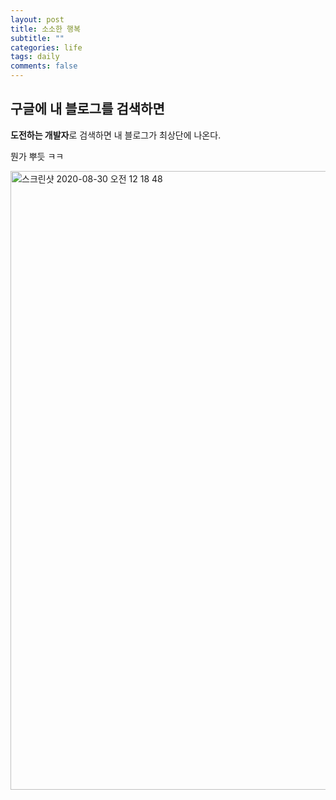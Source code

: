 ```yaml
---
layout: post
title: 소소한 행복
subtitle: ""
categories: life
tags: daily
comments: false
---
```


## 구글에 내 블로그를 검색하면

**도전하는 개발자**로 검색하면 내 블로그가 최상단에 나온다.

뭔가 뿌듯 ㅋㅋ

<img width="990" alt="스크린샷 2020-08-30 오전 12 18 48" src="https://user-images.githubusercontent.com/43809168/91640178-8785c780-ea56-11ea-9a8f-2a3e0cd9ea2d.png">
